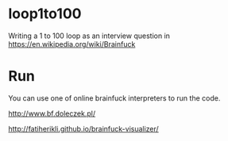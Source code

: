 # loop1to100
Writing a 1 to 100 loop as an interview question in https://en.wikipedia.org/wiki/Brainfuck

# Run
You can use one of online brainfuck interpreters to run the code.

http://www.bf.doleczek.pl/

http://fatiherikli.github.io/brainfuck-visualizer/
